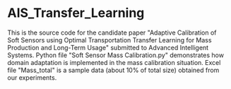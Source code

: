 # AIS_Transfer_Learning
This is the source code for the candidate paper "Adaptive Calibration of Soft Sensors using Optimal Transportation Transfer Learning for Mass Production and Long-Term Usage" submitted to Advanced Intelligent Systems. Python file "Soft Sensor Mass Calibration.py" demonstrates how domain adaptation is implemented in the mass calibration situation. Excel file "Mass_total" is a sample data (about 10% of total size) obtained from our experiments.
